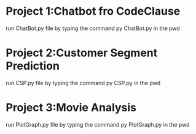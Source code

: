 # Project 1:Chatbot fro CodeClause
run ChatBot.py file by typing the command py ChatBot.py in the pwd

# Project 2:Customer Segment Prediction
run CSP.py file by typing the command py CSP.py in the pwd

# Project 3:Movie Analysis
run PlotGraph.py file by typing the command py PlotGraph.py in the pwd


